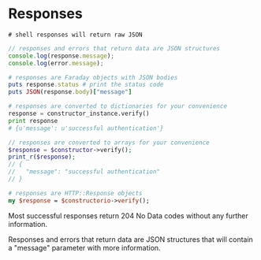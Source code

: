 # Responses


```shell
# shell responses will return raw JSON
```

```javascript
// responses and errors that return data are JSON structures
console.log(response.message);
console.log(error.message);
```

```ruby
# responses are Faraday objects with JSON bodies
puts response.status # print the status code
puts JSON(response.body)["message"]
```

```python
# responses are converted to dictionaries for your convenience
response = constructor_instance.verify()
print response
# {u'message': u'successful authentication'}
```

```php
// responses are converted to arrays for your convenience
$response = $constructor->verify();
print_r($response);
// {
//   "message": "successful authentication"
// }
```

```perl
# responses are HTTP::Response objects
my $response = $constructorio->verify();
```

Most successful responses return 204 No Data codes without any further information.

Responses and errors that return data are JSON structures that will contain a "message" parameter with more information.
